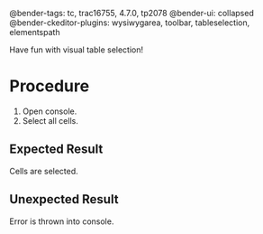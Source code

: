 @bender-tags: tc, trac16755, 4.7.0, tp2078
@bender-ui: collapsed
@bender-ckeditor-plugins: wysiwygarea, toolbar, tableselection, elementspath

Have fun with visual table selection!

# Procedure

1. Open console.
1. Select all cells.

## Expected Result

Cells are selected.

## Unexpected Result

Error is thrown into console.
